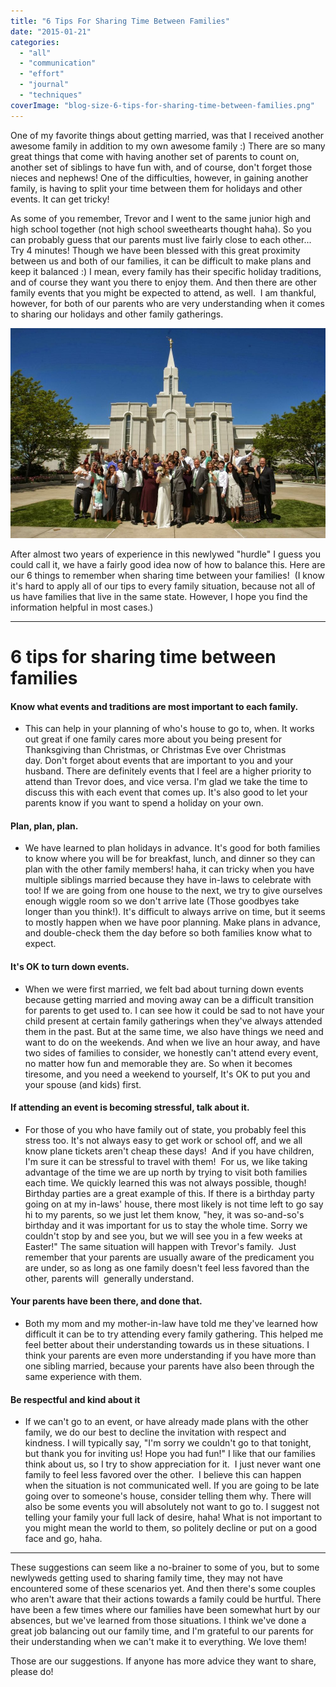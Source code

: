 ```yaml
---
title: "6 Tips For Sharing Time Between Families"
date: "2015-01-21"
categories: 
  - "all"
  - "communication"
  - "effort"
  - "journal"
  - "techniques"
coverImage: "blog-size-6-tips-for-sharing-time-between-families.png"
---
```


One of my favorite things about getting married, was that I received another awesome family in addition to my own awesome family :) There are so many great things that come with having another set of parents to count on, another set of siblings to have fun with, and of course, don't forget those nieces and nephews! One of the difficulties, however, in gaining another family, is having to split your time between them for holidays and other events. It can get tricky!

As some of you remember, Trevor and I went to the same junior high and high school together (not high school sweethearts thought haha). So you can probably guess that our parents must live fairly close to each other... Try 4 minutes! Though we have been blessed with this great proximity between us and both of our families, it can be difficult to make plans and keep it balanced :) I mean, every family has their specific holiday traditions, and of course they want you there to enjoy them. And then there are other family events that you might be expected to attend, as well.  I am thankful, however, for both of our parents who are very understanding when it comes to sharing our holidays and other family gatherings.

![Sharing family time, balancing family time, gaining family, in-laws, family gatherings, tips for sharing family](images/TrevorAmy_wedding_JDA_0099.jpg)

After almost two years of experience in this newlywed "hurdle" I guess you could call it, we have a fairly good idea now of how to balance this. Here are our 6 things to remember when sharing time between your families!  (I know it's hard to apply all of our tips to every family situation, because not all of us have families that live in the same state. However, I hope you find the information helpful in most cases.)

* * *

# 6 tips for sharing time between families

#### Know what events and traditions are most important to each family.

- This can help in your planning of who's house to go to, when. It works out great if one family cares more about you being present for Thanksgiving than Christmas, or Christmas Eve over Christmas day. Don't forget about events that are important to you and your husband. There are definitely events that I feel are a higher priority to attend than Trevor does, and vice versa. I'm glad we take the time to discuss this with each event that comes up. It's also good to let your parents know if you want to spend a holiday on your own.

#### Plan, plan, plan.

- We have learned to plan holidays in advance. It's good for both families to know where you will be for breakfast, lunch, and dinner so they can plan with the other family members! haha, it can tricky when you have multiple siblings married because they have in-laws to celebrate with too! If we are going from one house to the next, we try to give ourselves enough wiggle room so we don't arrive late (Those goodbyes take longer than you think!). It's difficult to always arrive on time, but it seems to mostly happen when we have poor planning. Make plans in advance, and double-check them the day before so both families know what to expect.

#### It's OK to turn down events.

- When we were first married, we felt bad about turning down events because getting married and moving away can be a difficult transition for parents to get used to. I can see how it could be sad to not have your child present at certain family gatherings when they've always attended them in the past. But at the same time, we also have things we need and want to do on the weekends. And when we live an hour away, and have two sides of families to consider, we honestly can't attend every event, no matter how fun and memorable they are. So when it becomes tiresome, and you need a weekend to yourself, It's OK to put you and your spouse (and kids) first.

#### If attending an event is becoming stressful, talk about it.

- For those of you who have family out of state, you probably feel this stress too. It's not always easy to get work or school off, and we all know plane tickets aren't cheap these days!  And if you have children, I'm sure it can be stressful to travel with them!  For us, we like taking advantage of the time we are up north by trying to visit both families each time. We quickly learned this was not always possible, though! Birthday parties are a great example of this. If there is a birthday party going on at my in-laws' house, there most likely is not time left to go say hi to my parents, so we just let them know, "hey, it was so-and-so's birthday and it was important for us to stay the whole time. Sorry we couldn't stop by and see you, but we will see you in a few weeks at Easter!" The same situation will happen with Trevor's family.  Just remember that your parents are usually aware of the predicament you are under, so as long as one family doesn't feel less favored than the other, parents will  generally understand.

#### Your parents have been there, and done that.

- Both my mom and my mother-in-law have told me they've learned how difficult it can be to try attending every family gathering. This helped me feel better about their understanding towards us in these situations. I think your parents are even more understanding if you have more than one sibling married, because your parents have also been through the same experience with them.

#### Be respectful and kind about it

- If we can't go to an event, or have already made plans with the other family, we do our best to decline the invitation with respect and kindness. I will typically say, "I'm sorry we couldn't go to that tonight, but thank you for inviting us! Hope you had fun!" I like that our families think about us, so I try to show appreciation for it.  I just never want one family to feel less favored over the other.  I believe this can happen when the situation is not communicated well. If you are going to be late going over to someone's house, consider telling them why. There will also be some events you will absolutely not want to go to. I suggest not telling your family your full lack of desire, haha! What is not important to you might mean the world to them, so politely decline or put on a good face and go, haha.

* * *

These suggestions can seem like a no-brainer to some of you, but to some newlyweds getting used to sharing family time, they may not have encountered some of these scenarios yet. And then there's some couples who aren't aware that their actions towards a family could be hurtful. There have been a few times where our families have been somewhat hurt by our absences, but we've learned from those situations. I think we've done a great job balancing out our family time, and I'm grateful to our parents for their understanding when we can't make it to everything. We love them!

Those are our suggestions. If anyone has more advice they want to share, please do!
